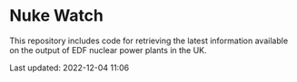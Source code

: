 # Nuke Watch

This repository includes code for retrieving the latest information available on the output of EDF nuclear power plants in the UK.

Last updated: 2022-12-04 11:06